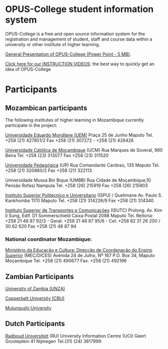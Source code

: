 # OPUS-College student information system

OPUS-College is a free and open source information system for the registration and management of student, staff and course data within a university or other institute of higher learning.

[General Presentation of OPUS-College (Power Point - 5 MB)](opus-docs/presentations/general/OPUS-College_presentation_May2011.pdf).

[Click here for our INSTRUCTION VIDEOS](opus-docs/presentations/instruction_material): the best way to quickly get an idea of OPUS-College  

# Participants

## Mozambican participants

The following institutes of higher learning in Mozambique currently participate in the project: 	  	 

[Universidade Eduardo Mondlane (UEM)](http://www.uem.mz/)
Praça 25 de Junho
Maputo
Tel. +258 (21) 427851/2
Fax +258 (21) 307272 - +258 (21) 426426


[Universidade Católica de Moçambique](http://www.ucm.ac.mz/) (UCM)
Rua Marques de Soveral, 960
Beira
Tel. +258 (23) 313077
Fax +258 (23) 311520

[Universidade Pedagógica](http://www.up.ac.mz/) (UP)
Rua Comandante Cardoso, 135
Maputo
Tel. +258 (21) 320860/2
Fax +258 (21) 322113

Universidade Mussa Bin Bique (UMBB)
Rua Cidade de Moçambique,10 Pensão Rofas)
Nampula
Tel. +258 (26) 215919
Fax +258 (26) 215903
 
[Instituto Superior Politecnico e Universitario](http://www.ispu.ac.mz/) (ISPU) / Quelimane
Av. Paulo S. Kankhomba 1170
Maputo
Tel. +258 (21) 314226/9
Fax +258 (21) 314340
 
[Instituto Superior de Transportes e Comunicações](http://www.transcom.co.mz/isutc/) (ISUTC)
Prolong. Av. Kim Il Sung, Edif. D1 Sommerschield
Caixa Postal 2088
Maputo
Tel. Reitoria: +258 21 48 87 92/3 - Geral: +258 21 48 87 95/6 - Cel: +258 82 31 26 200 / 30 62 620
Fax +258 (21) 48 87 94


### National coordinator Mozambique:
[Ministério da Educação e Cultura: Direcção de Coordenação do Ensino Superior](http://www.mec.gov.mz/dep.php?p=13) (MEC/DICES) 
Avenida 24 de Julho, Nº 167
P.O. Box 34, Maputo
Moçambique
Tel. +258 (21) 490677
Fax. +258 (21) 492196

## Zambian Participants

[University of Zambia (UNZA)](http://www.unza.zm/)

[Copperbelt University (CBU)](http://www.cbu.edu.zm/)

[Mulungushi University](http://http//www.mu.ac.zm//)

## Dutch Participants
	  	 
[Radboud Universiteit](http://www.ru.nl/english/) (RU)
University Information Centre (UCI)
Geert Grooteplein 41
Nijmegen
Tel.(31) (24) 3617999
